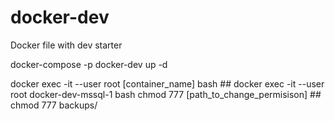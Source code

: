 # docker-dev
Docker file with dev starter

docker-compose -p docker-dev up -d

docker exec -it --user root [container_name] bash ## docker exec -it --user root docker-dev-mssql-1 bash
chmod 777 [path_to_change_permisison] ## chmod 777 backups/